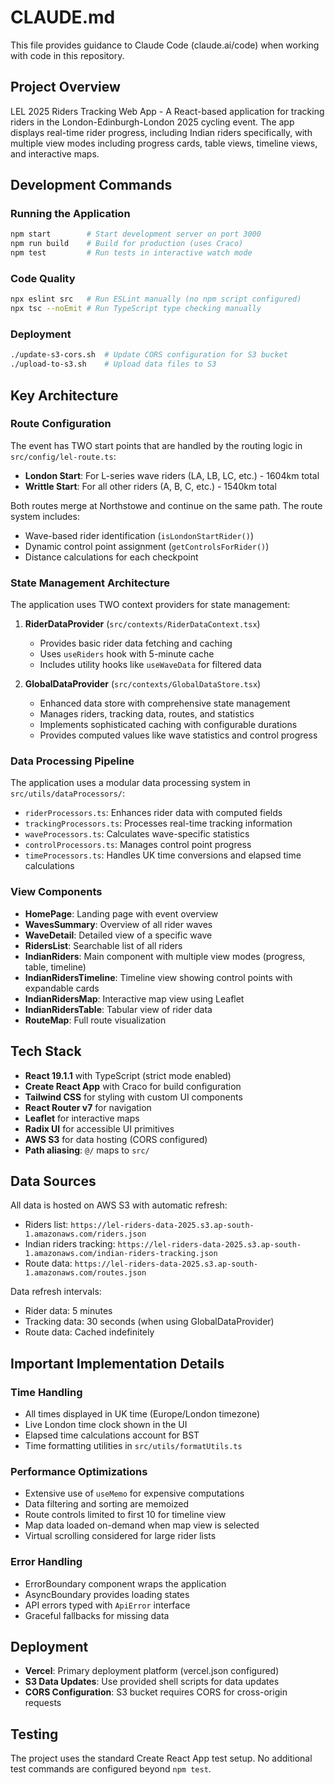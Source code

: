 # CLAUDE.md

This file provides guidance to Claude Code (claude.ai/code) when working with code in this repository.

## Project Overview

LEL 2025 Riders Tracking Web App - A React-based application for tracking riders in the London-Edinburgh-London 2025 cycling event. The app displays real-time rider progress, including Indian riders specifically, with multiple view modes including progress cards, table views, timeline views, and interactive maps.

## Development Commands

### Running the Application
```bash
npm start        # Start development server on port 3000
npm run build    # Build for production (uses Craco)
npm test         # Run tests in interactive watch mode
```

### Code Quality
```bash
npx eslint src   # Run ESLint manually (no npm script configured)
npx tsc --noEmit # Run TypeScript type checking manually
```

### Deployment
```bash
./update-s3-cors.sh  # Update CORS configuration for S3 bucket
./upload-to-s3.sh    # Upload data files to S3
```

## Key Architecture

### Route Configuration
The event has TWO start points that are handled by the routing logic in `src/config/lel-route.ts`:
- **London Start**: For L-series wave riders (LA, LB, LC, etc.) - 1604km total
- **Writtle Start**: For all other riders (A, B, C, etc.) - 1540km total

Both routes merge at Northstowe and continue on the same path. The route system includes:
- Wave-based rider identification (`isLondonStartRider()`)
- Dynamic control point assignment (`getControlsForRider()`)
- Distance calculations for each checkpoint

### State Management Architecture

The application uses TWO context providers for state management:

1. **RiderDataProvider** (`src/contexts/RiderDataContext.tsx`)
   - Provides basic rider data fetching and caching
   - Uses `useRiders` hook with 5-minute cache
   - Includes utility hooks like `useWaveData` for filtered data

2. **GlobalDataProvider** (`src/contexts/GlobalDataStore.tsx`)
   - Enhanced data store with comprehensive state management
   - Manages riders, tracking data, routes, and statistics
   - Implements sophisticated caching with configurable durations
   - Provides computed values like wave statistics and control progress

### Data Processing Pipeline

The application uses a modular data processing system in `src/utils/dataProcessors/`:
- `riderProcessors.ts`: Enhances rider data with computed fields
- `trackingProcessors.ts`: Processes real-time tracking information
- `waveProcessors.ts`: Calculates wave-specific statistics
- `controlProcessors.ts`: Manages control point progress
- `timeProcessors.ts`: Handles UK time conversions and elapsed time calculations

### View Components
- **HomePage**: Landing page with event overview
- **WavesSummary**: Overview of all rider waves
- **WaveDetail**: Detailed view of a specific wave
- **RidersList**: Searchable list of all riders
- **IndianRiders**: Main component with multiple view modes (progress, table, timeline)
- **IndianRidersTimeline**: Timeline view showing control points with expandable cards
- **IndianRidersMap**: Interactive map view using Leaflet
- **IndianRidersTable**: Tabular view of rider data
- **RouteMap**: Full route visualization

## Tech Stack

- **React 19.1.1** with TypeScript (strict mode enabled)
- **Create React App** with Craco for build configuration
- **Tailwind CSS** for styling with custom UI components
- **React Router v7** for navigation
- **Leaflet** for interactive maps
- **Radix UI** for accessible UI primitives
- **AWS S3** for data hosting (CORS configured)
- **Path aliasing**: `@/` maps to `src/`

## Data Sources

All data is hosted on AWS S3 with automatic refresh:
- Riders list: `https://lel-riders-data-2025.s3.ap-south-1.amazonaws.com/riders.json`
- Indian riders tracking: `https://lel-riders-data-2025.s3.ap-south-1.amazonaws.com/indian-riders-tracking.json`
- Route data: `https://lel-riders-data-2025.s3.ap-south-1.amazonaws.com/routes.json`

Data refresh intervals:
- Rider data: 5 minutes
- Tracking data: 30 seconds (when using GlobalDataProvider)
- Route data: Cached indefinitely

## Important Implementation Details

### Time Handling
- All times displayed in UK time (Europe/London timezone)
- Live London time clock shown in the UI
- Elapsed time calculations account for BST
- Time formatting utilities in `src/utils/formatUtils.ts`

### Performance Optimizations
- Extensive use of `useMemo` for expensive computations
- Data filtering and sorting are memoized
- Route controls limited to first 10 for timeline view
- Map data loaded on-demand when map view is selected
- Virtual scrolling considered for large rider lists

### Error Handling
- ErrorBoundary component wraps the application
- AsyncBoundary provides loading states
- API errors typed with `ApiError` interface
- Graceful fallbacks for missing data

## Deployment

- **Vercel**: Primary deployment platform (vercel.json configured)
- **S3 Data Updates**: Use provided shell scripts for data updates
- **CORS Configuration**: S3 bucket requires CORS for cross-origin requests

## Testing

The project uses the standard Create React App test setup. No additional test commands are configured beyond `npm test`.